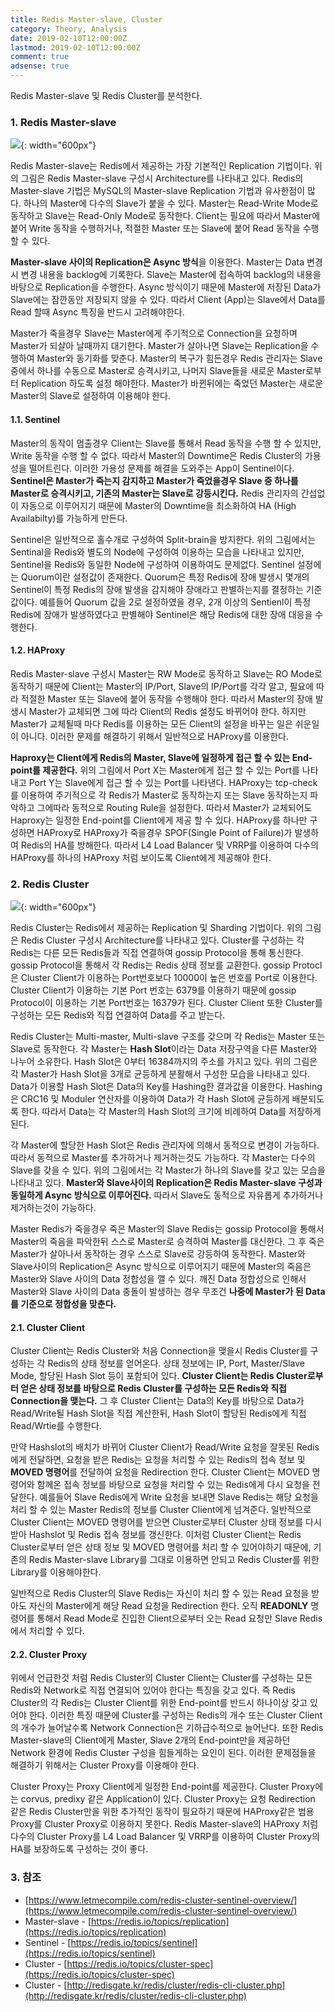 ```yaml
---
title: Redis Master-slave, Cluster
category: Theory, Analysis
date: 2019-02-10T12:00:00Z
lastmod: 2019-02-10T12:00:00Z
comment: true
adsense: true
---
```


Redis Master-slave 및 Redis Cluster를 분석한다.

### 1. Redis Master-slave

![]({{site.baseurl}}/images/theory_analysis/Redis_Master_Slave_Cluster/Redis_Master-slave.PNG){: width="600px"}

Redis Master-slave는 Redis에서 제공하는 가장 기본적인 Replication 기법이다. 위의 그림은 Redis Master-slave 구성시 Architecture를 나타내고 있다. Redis의 Master-slave 기법은 MySQL의 Master-slave Replication 기법과 유사한점이 많다. 하나의 Master에 다수의 Slave가 붙을 수 있다. Master는 Read-Write Mode로 동작하고 Slave는 Read-Only Mode로 동작한다. Client는 필요에 따라서 Master에 붙어 Write 동작을 수행하거나, 적절한 Master 또는 Slave에 붙어 Read 동작을 수행 할 수 있다.

**Master-slave 사이의 Replication은 Async 방식**을 이용한다. Master는 Data 변경시 변경 내용을 backlog에 기록한다. Slave는 Master에 접속하여 backlog의 내용을 바탕으로 Replication을 수행한다. Async 방식이기 때문에 Master에 저장된 Data가 Slave에는 잠깐동안 저장되지 않을 수 있다. 따라서 Client (App)는 Slave에서 Data를 Read 할때 Async 특징을 반드시 고려해야한다.

Master가 죽을경우 Slave는 Master에게 주기적으로 Connection을 요청하며 Master가 되살아 날때까지 대기한다. Master가 살아나면 Slave는 Replication을 수행하여 Master와 동기화를 맞춘다. Master의 복구가 힘든경우 Redis 관리자는 Slave 중에서 하나를 수동으로 Master로 승격시키고, 나머지 Slave들을 새로운 Master로부터 Replication 하도록 설정 해야한다. Master가 바뀐뒤에는 죽었던 Master는 새로운 Master의 Slave로 설정하여 이용해야 한다.

#### 1.1. Sentinel

Master의 동작이 멈출경우 Client는 Slave를 통해서 Read 동작을 수행 할 수 있지만, Write 동작을 수행 할 수 없다. 따라서 Master의 Downtime은 Redis Cluster의 가용성을 떨어트린다. 이러한 가용성 문제를 해결을 도와주는 App이 Sentinel이다. **Sentinel은 Master가 죽는지 감지하고 Master가 죽었을경우 Slave 중 하나를 Master로 승격시키고, 기존의 Master는 Slave로 강등시킨다.** Redis 관리자의 간섭없이 자동으로 이루어지기 때문에 Master의 Downtime을 최소화하여 HA (High Availabilty)를 가능하게 만든다.

Sentinel은 일반적으로 홀수개로 구성하여 Split-brain을 방지한다. 위의 그림에서는 Sentinal을 Redis와 별도의 Node에 구성하여 이용하는 모습을 나타내고 있지만, Sentinel을 Redis와 동일한 Node에 구성하여 이용하여도 문제없다. Sentinel 설정에는 Quorum이란 설정값이 존재한다. Quorum은 특정 Redis에 장애 발생시 몇개의 Sentinel이 특정 Redis의 장애 발생을 감지해야 장애라고 판별하는지를 결정하는 기준값이다. 예를들어 Quorum 값을 2로 설정하였을 경우, 2개 이상의 Sentienl이 특정 Redis에 장애가 발생하였다고 판별해야 Sentinel은 해당 Redis에 대한 장애 대응을 수행한다.

#### 1.2. HAProxy

Redis Master-slave 구성시 Master는 RW Mode로 동작하고 Slave는 RO Mode로 동작하기 때문에 Client는 Master의 IP/Port, Slave의 IP/Port를 각각 알고, 필요에 따라 적절한 Master 또는 Slave에 붙어 동작을 수행해야 한다. 따라서 Master의 장애 발생시 Master가 교체되면 그에 따라 Client의 Redis 설정도 바뀌어야 한다. 하지만 Master가 교체될때 마다 Redis를 이용하는 모든 Client의 설정을 바꾸는 일은 쉬운일이 아니다. 이러한 문제를 해결하기 위해서 일반적으로 HAProxy를 이용한다.

**Haproxy는 Client에게 Redis의 Master, Slave에 일정하게 접근 할 수 있는 End-point를 제공한다.** 위의 그림에서 Port X는 Master에게 접근 할 수 있는 Port를 나타내고 Port Y는 Slave에게 접근 할 수 있는 Port를 나타낸다. HAProxy는 tcp-check를 이용하여 주기적으로 각 Redis가 Master로 동작하는지 또는 Slave 동작하는지 파악하고 그에따라 동적으로 Routing Rule을 설정한다. 따라서 Master가 교체되어도 Haproxy는 일정한 End-point를 Client에게 제공 할 수 있다. HAProxy를 하나만 구성하면 HAProxy로 HAProxy가 죽을경우 SPOF(Single Point of Failure)가 발생하여 Redis의 HA를 방해한다. 따라서 L4 Load Balancer 및 VRRP를 이용하여 다수의 HAProxy를 하나의 HAProxy 처럼 보이도록 Client에게 제공해야 한다.

### 2. Redis Cluster

![]({{site.baseurl}}/images/theory_analysis/Redis_Master_Slave_Cluster/Redis_Cluster.PNG){: width="600px"}

Redis Cluster는 Redis에서 제공하는 Replication 및 Sharding 기법이다. 위의 그림은 Redis Cluster 구성시 Architecture를 나타내고 있다. Cluster를 구성하는 각 Redis는 다른 모든 Redis들과 직접 연결하여 gossip Protocol을 통해 통신한다. gossip Protocol을 통해서 각 Redis는 Redis 상태 정보를 교환한다. gossip Protocl은 Cluster Client가 이용하는 Port번호보다 10000이 높은 번호를 Port로 이용한다. Cluster Client가 이용하는 기본 Port 번호는 6379를 이용하기 때문에 gossip Protocol이 이용하는 기본 Port번호는 16379가 된다. Cluster Client 또한 Cluster를 구성하는 모든 Redis와 직접 연결하여 Data를 주고 받는다.

Redis Cluster는 Multi-master, Multi-slave 구조를 갖으며 각 Redis는 Master 또는 Slave로 동작한다. 각 Master는 **Hash Slot**이라는 Data 저장구역을 다른 Master와 나누어 소유한다. Hash Slot은 0부터 16384까지의 주소를 가지고 있다. 위의 그림은 각 Master가 Hash Slot을 3개로 균등하게 분활해서 구성한 모습을 나타내고 있다. Data가 이용할 Hash Slot은 Data의 Key를 Hashing한 결과값을 이용한다. Hashing은 CRC16 및 Moduler 연산자를 이용하여 Data가 각 Hash Slot에 균등하게 배분되도록 한다. 따라서 Data는 각 Master의 Hash Slot의 크기에 비례하여 Data를 저장하게 된다.

각 Master에 할당한 Hash Slot은 Redis 관리자에 의해서 동적으로 변경이 가능하다. 따라서 동적으로 Master를 추가하거나 제거하는것도 가능하다. 각 Master는 다수의 Slave를 갖을 수 있다. 위의 그림에서는 각 Master가 하나의 Slave를 갖고 있는 모습을 나타내고 있다. **Master와 Slave사이의 Replication은 Redis Master-slave 구성과 동일하게 Async 방식으로 이루어진다.** 따라서 Slave도 동적으로 자유롭게 추가하거나 제거하는것이 가능하다.

Master Redis가 죽을경우 죽은 Master의 Slave Redis는 gossip Protocol을 통해서 Master의 죽음을 파악한뒤 스스로 Master로 승격하여 Master를 대신한다. 그 후 죽은 Master가 살아나서 동작하는 경우 스스로 Slave로 강등하여 동작한다. Master와 Slave사이의 Replication은 Async 방식으로 이루어지기 때문에 Master의 죽음은 Master와 Slave 사이의 Data 정합성을 깰 수 있다. 깨진 Data 정합성으로 인해서 Master와 Slave 사이의 Data 충돌이 발생하는 경우 무조건 **나중에 Master가 된 Data를 기준으로 정합성을 맞춘다.**

#### 2.1. Cluster Client

Cluster Client는 Redis Cluster와 처음 Connection을 맺을시 Redis Cluster를 구성하는 각 Redis의 상태 정보를 얻어온다. 상태 정보에는 IP, Port, Master/Slave Mode, 할당된 Hash Slot 등이 포함되어 있다. **Cluster Client는 Redis Cluster로부터 얻은 상태 정보를 바탕으로 Redis Cluster를 구성하는 모든 Redis와 직접 Connection을 맺는다.** 그 후 Cluster Client는 Data의 Key를 바탕으로 Data가 Read/Write될 Hash Slot을 직접 계산한뒤, Hash Slot이 할당된 Redis에게 직접 Read/Wrtie를 수행한다.

만약 Hashslot의 배치가 바뀌어 Cluster Client가 Read/Write 요청을 잘못된 Redis에게 전달하면, 요청을 받은 Redis는 요청을 처리할 수 있는 Redis의 접속 정보 및 **MOVED 명령어**를 전달하여 요청을 Redirection 한다. Cluster Client는 MOVED 명령어와 함께온 접속 정보를 바탕으로 요청을 처리할 수 있는 Redis에게 다시 요청을 전달한다. 예를들어 Slave Redis에게 Write 요청을 보내면 Slave Redis는 해당 요청을 처리 할 수 있는 Master Redis의 정보를 Cluster Client에게 넘겨준다. 일반적으로 Cluster Client는 MOVED 명령어를 받으면 Cluster로부터 Cluster 상태 정보를 다시 받아 Hashslot 및 Redis 접속 정보를 갱신한다. 이처럼 Cluster Client는 Redis Cluster로부터 얻은 상태 정보 및 MOVED 명령어를 처리 할 수 있어야하기 때문에, 기존의 Redis Master-slave Library를 그대로 이용하면 안되고 Redis Cluster를 위한 Library를 이용해야한다.

일반적으로 Redis Cluster의 Slave Redis는 자신이 처리 할 수 있는 Read 요청을 받아도 자신의 Master에게 해당 Read 요청을 Redirection 한다. 오직 **READONLY** 명령어를 통해서 Read Mode로 진입한 Client으로부터 오는 Read 요청만 Slave Redis에서 처리할 수 있다.

#### 2.2. Cluster Proxy

위에서 언급한것 처럼 Redis Cluster의 Cluster Client는 Cluster를 구성하는 모든 Redis와 Network로 직접 연결되어 있어야 한다는 특징을 갖고 있다. 즉 Redis Cluster의 각 Redis는 Cluster Client를 위한 End-point를 반드시 하나이상 갖고 있어야 한다. 이러한 특징 때문에 Cluster를 구성하는 Redis의 개수 또는 Cluster Client의 개수가 늘어날수록 Network Connection은 기하급수적으로 늘어난다. 또한 Redis Master-slave의 Client에게 Master, Slave 2개의 End-point만을 제공하던 Network 환경에 Redis Cluster 구성을 힘들게하는 요인이 된다. 이러한 문제점들을 해결하기 위해서는 Cluster Proxy를 이용해야 한다.

Cluster Proxy는 Proxy Client에게 일정한 End-point를 제공한다. Cluster Proxy에는 corvus, predixy 같은 Application이 있다. Cluster Proxy는 요청 Redirection 같은 Redis Cluster만을 위한 추가적인 동작이 필요하기 때문에 HAProxy같은 범용 Proxy를 Cluster Proxy로 이용하지 못한다. Redis Master-slave의 HAProxy 처럼 다수의 Cluster Proxy를 L4 Load Balancer 및 VRRP를 이용하여 Cluster Proxy의 HA를 보장하도록 구성하는 것이 좋다.

### 3. 참조

* [https://www.letmecompile.com/redis-cluster-sentinel-overview/](https://www.letmecompile.com/redis-cluster-sentinel-overview/)
* Master-slave - [https://redis.io/topics/replication](https://redis.io/topics/replication)
* Sentinel - [https://redis.io/topics/sentinel](https://redis.io/topics/sentinel)
* Cluster - [https://redis.io/topics/cluster-spec](https://redis.io/topics/cluster-spec)
* Cluster - [http://redisgate.kr/redis/cluster/redis-cli-cluster.php](http://redisgate.kr/redis/cluster/redis-cli-cluster.php)
